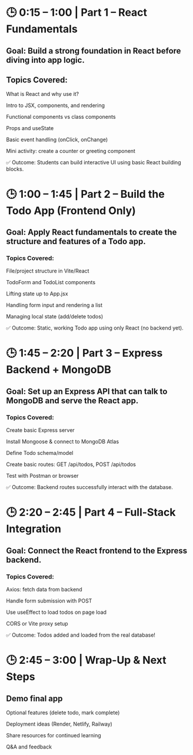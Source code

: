 # 🕒 0:15 – 1:00 | Part 1 – React Fundamentals
## Goal: Build a strong foundation in React before diving into app logic.

## Topics Covered:
What is React and why use it?

Intro to JSX, components, and rendering

Functional components vs class components

Props and useState

Basic event handling (onClick, onChange)

Mini activity: create a counter or greeting component

✅ Outcome: Students can build interactive UI using basic React building blocks.

# 🕒 1:00 – 1:45 | Part 2 – Build the Todo App (Frontend Only)
## Goal: Apply React fundamentals to create the structure and features of a Todo app.

### Topics Covered:
File/project structure in Vite/React

TodoForm and TodoList components

Lifting state up to App.jsx

Handling form input and rendering a list

Managing local state (add/delete todos)

✅ Outcome: Static, working Todo app using only React (no backend yet).

# 🕒 1:45 – 2:20 | Part 3 – Express Backend + MongoDB
## Goal: Set up an Express API that can talk to MongoDB and serve the React app.

### Topics Covered:
Create basic Express server

Install Mongoose & connect to MongoDB Atlas

Define Todo schema/model

Create basic routes: GET /api/todos, POST /api/todos

Test with Postman or browser

✅ Outcome: Backend routes successfully interact with the database.

# 🕒 2:20 – 2:45 | Part 4 – Full-Stack Integration
## Goal: Connect the React frontend to the Express backend.

### Topics Covered:
Axios: fetch data from backend

Handle form submission with POST

Use useEffect to load todos on page load

CORS or Vite proxy setup

✅ Outcome: Todos added and loaded from the real database!

# 🕒 2:45 – 3:00 | Wrap-Up & Next Steps
## Demo final app

Optional features (delete todo, mark complete)

Deployment ideas (Render, Netlify, Railway)

Share resources for continued learning

Q&A and feedback

